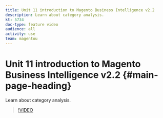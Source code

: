 ```yaml
---
title: Unit 11 introduction to Magento Business Intelligence v2.2
description: Learn about category analysis.
kt: 5734
doc-type: feature video
audience: all
activity: use
team: magentou
---
```


# Unit 11 introduction to Magento Business Intelligence v2.2 {#main-page-heading}

Learn about category analysis.

>[!VIDEO](https://video.tv.adobe.com/v/35988?quality=12&learn=on)